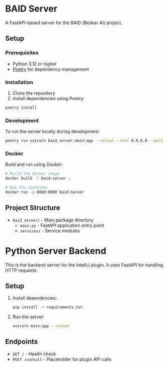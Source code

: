 # BAID Server

A FastAPI-based server for the BAID (Beskar AI) project.

## Setup

### Prerequisites

- Python 3.12 or higher
- [Poetry](https://python-poetry.org/) for dependency management

### Installation

1. Clone the repository
2. Install dependencies using Poetry:

```bash
poetry install
```

### Development

To run the server locally during development:

```bash
poetry run uvicorn baid_server.main:app --reload --host 0.0.0.0 --port 8080
```

### Docker

Build and run using Docker:

```bash
# Build the Docker image
docker build -t baid-server .

# Run the container
docker run -p 8080:8080 baid-server
```

## Project Structure

- `baid_server/` - Main package directory
  - `main.py` - FastAPI application entry point
  - `services/` - Service modules

# Python Server Backend

This is the backend server for the IntelliJ plugin. It uses FastAPI for handling HTTP requests.

## Setup

1. Install dependencies:
   ```bash
   pip install -r requirements.txt
   ```
2. Run the server:
   ```bash
   uvicorn main:app --reload
   ```

## Endpoints
- `GET /` - Health check
- `POST /consult` - Placeholder for plugin API calls
